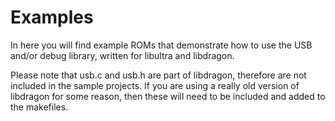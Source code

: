 # Examples
In here you will find example ROMs that demonstrate how to use the USB and/or debug library, written for libultra and libdragon.

Please note that usb.c and usb.h are part of libdragon, therefore are not included in the sample projects. If you are using a really old version of libdragon for some reason, then these will need to be included and added to the makefiles.